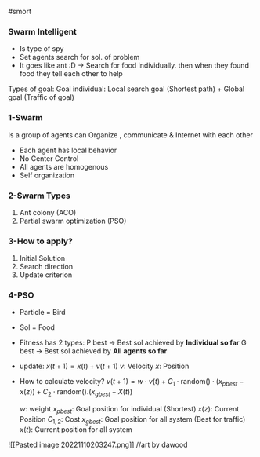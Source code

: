 #smort
### Swarm Intelligent
- Is type of spy
- Set agents search for sol. of problem
- It goes like ant :D -> Search for food individually.  then when they found food they tell each other to help

Types of goal: 
	Goal individual: Local search goal (Shortest path) + Global goal (Traffic of goal)

### 1-Swarm 
Is a group of agents can Organize , communicate & Internet with each other
- Each agent has local behavior
- No Center Control
- All agents are homogenous
- Self organization

### 2-Swarm Types
1. Ant colony (ACO)
2. Partial swarm optimization (PSO) 

### 3-How to apply?
1. Initial Solution
2. Search direction
3. Update criterion

### 4-PSO
- Particle = Bird
- Sol =  Food

- Fitness has 2 types:
	P best -> Best sol achieved by **Individual so far**
	G best -> Best sol achieved by **All agents so far**  

- update: $x(t+1) = x(t) + v(t+1)$
	$v$: Velocity
	$x$: Position

- How to calculate velocity?
	$v(t+1) = w \cdot v(t) + C_1 \cdot \text{random()} \cdot (x_{pbest} - x(z)) + C_2 \cdot \text{random()} . (x_{gbest} - X(t))$
	 
	$w$: weight
	$x_{pbest}$: Goal position for individual (Shortest) 
	$x(z)$: Current Position
	$C_{1,2}$: Cost
	$x_{gbest}$: Goal position for all system (Best for traffic)
	$x(t)$: Current position for all system

![[Pasted image 20221110203247.png]]
//art by dawood